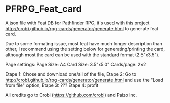 # PFRPG_Feat_card
A json file with Feat DB for Pathfinder RPG, it's used with this project http://crobi.github.io/rpg-cards/generator/generate.html to generate feat card.

Due to some formating issue, most feat have much longer description than other, I recommend using the setting below for generating/printing the card, although most the card can be used with the standard format (2.5"x3.5").
  
  Page settings: 
   Page Size: A4
   Card Size: 3.5"x5.0"
   Cards/page: 2x2

Etape 1: Chose and download one/all of the file,
Etape 2: Go to http://crobi.github.io/rpg-cards/generator/generate.html and use the "Load from file" option,
Etape 3: ???
Etape 4: profit

All credits go to Crobi (https://github.com/crobi) and Paizo Inc.
